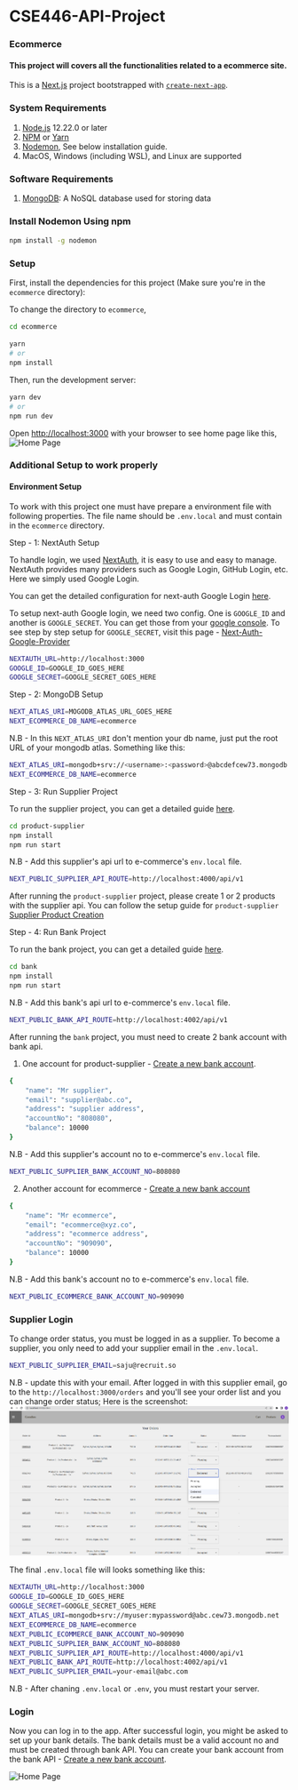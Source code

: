 # CSE446-API-Project

### Ecommerce

#### This project will covers all the functionalities related to a ecommerce site.

This is a [Next.js](https://nextjs.org/) project bootstrapped with [`create-next-app`](https://github.com/vercel/next.js/tree/canary/packages/create-next-app).

### System Requirements

1. [Node.js](https://nodejs.org/en/) 12.22.0 or later
2. [NPM](https://www.npmjs.com/) or [Yarn](https://yarnpkg.com/)
3. [Nodemon](https://www.npmjs.com/package/nodemon), See below installation guide.
4. MacOS, Windows (including WSL), and Linux are supported

### Software Requirements

1. [MongoDB](https://www.mongodb.com/): A NoSQL database used for storing data

### Install Nodemon Using npm

```bash
npm install -g nodemon
```

### Setup

First, install the dependencies for this project (Make sure you're in the `ecommerce` directory):

To change the directory to `ecommerce`,

```bash
cd ecommerce
```

```bash
yarn
# or
npm install
```

Then, run the development server:

```bash
yarn dev
# or
npm run dev
```

Open [http://localhost:3000](http://localhost:3000) with your browser to see home page like this,
![Home Page](https://github.com/sadekujjaman/CSE446-API-Project/blob/develop/ecommerce/images/home.png)

### Additional Setup to work properly

#### Environment Setup

To work with this project one must have prepare a environment file with following properties.
The file name should be `.env.local` and must contain in the `ecommerce` directory.

Step - 1: NextAuth Setup

To handle login, we used [NextAuth](https://next-auth.js.org/), it is easy to use and easy to manage. NextAuth provides many providers such as Google Login, GitHub Login, etc. Here we simply used Google Login.

You can get the detailed configuration for next-auth Google Login [here](https://next-auth.js.org/providers/google).

To setup next-auth Google login, we need two config. One is `GOOGLE_ID` and another is `GOOGLE_SECRET`. You can get those from your [google console](https://console.developers.google.com/apis/credentials). To see step by step setup for `GOOGLE_SECRET`, visit this page - [Next-Auth-Google-Provider](https://refine.dev/blog/nextauth-google-github-authentication-nextjs/#for-googleprovider-make-sure-you-have-a-google-account)

```bash
NEXTAUTH_URL=http://localhost:3000
GOOGLE_ID=GOOGLE_ID_GOES_HERE
GOOGLE_SECRET=GOOGLE_SECRET_GOES_HERE
```

Step - 2: MongoDB Setup

```bash
NEXT_ATLAS_URI=MOGODB_ATLAS_URL_GOES_HERE
NEXT_ECOMMERCE_DB_NAME=ecommerce
```

N.B - In this `NEXT_ATLAS_URI` don't mention your db name, just put the root URL of your mongodb atlas. Something like this:

```bash
NEXT_ATLAS_URI=mongodb+srv://<username>:<password>@abcdefcew73.mongodb.net
NEXT_ECOMMERCE_DB_NAME=ecommerce
```

Step - 3: Run Supplier Project

To run the supplier project, you can get a detailed guide [here](https://github.com/sadekujjaman/CSE446-API-Project/blob/develop/product-supplier/README.md).

```bash
cd product-supplier
npm install
npm run start
```

N.B - Add this supplier's api url to e-commerce's `env.local` file.

```bash
NEXT_PUBLIC_SUPPLIER_API_ROUTE=http://localhost:4000/api/v1
```

After running the `product-supplier` project, please create 1 or 2 products with the supplier api.
You can follow the setup guide for `product-supplier` [Supplier Product Creation](https://github.com/sadekujjaman/CSE446-API-Project/tree/develop/product-supplier#create-a-new-product)

Step - 4: Run Bank Project

To run the bank project, you can get a detailed guide [here](https://github.com/sadekujjaman/CSE446-API-Project/blob/develop/bank/README.md).

```bash
cd bank
npm install
npm run start
```

N.B - Add this bank's api url to e-commerce's `env.local` file.

```bash
NEXT_PUBLIC_BANK_API_ROUTE=http://localhost:4002/api/v1
```

After running the `bank` project, you must need to create 2 bank account with bank api.

1. One account for product-supplier - [Create a new bank account](https://github.com/sadekujjaman/CSE446-API-Project/blob/develop/bank/README.md#create-a-new-bank-account).

```bash
{
    "name": "Mr supplier",
    "email": "supplier@abc.co",
    "address": "supplier address",
    "accountNo": "808080",
    "balance": 10000
}
```

N.B - Add this supplier's account no to e-commerce's `env.local` file.

```bash
NEXT_PUBLIC_SUPPLIER_BANK_ACCOUNT_NO=808080
```

2. Another account for ecommerce - [Create a new bank account](https://github.com/sadekujjaman/CSE446-API-Project/blob/develop/bank/README.md#create-a-new-bank-account)

```bash
{
    "name": "Mr ecommerce",
    "email": "ecommerce@xyz.co",
    "address": "ecommerce address",
    "accountNo": "909090",
    "balance": 10000
}
```

N.B - Add this bank's account no to e-commerce's `env.local` file.

```bash
NEXT_PUBLIC_ECOMMERCE_BANK_ACCOUNT_NO=909090
```

### Supplier Login

To change order status, you must be logged in as a supplier. To become a supplier, you only need to add your supplier email in the `.env.local`.

```bash
NEXT_PUBLIC_SUPPLIER_EMAIL=saju@recruit.so
```

N.B - update this with your email.
After logged in with this supplier email, go to the `http://localhost:3000/orders` and you'll see your order list and you can change order status;
Here is the screenshot:
![Update order status](https://github.com/sadekujjaman/CSE446-API-Project/blob/develop/ecommerce/images/update-order-status.png)

The final `.env.local` file will looks something like this:

```bash
NEXTAUTH_URL=http://localhost:3000
GOOGLE_ID=GOOGLE_ID_GOES_HERE
GOOGLE_SECRET=GOOGLE_SECRET_GOES_HERE
NEXT_ATLAS_URI=mongodb+srv://myuser:mypassword@abc.cew73.mongodb.net
NEXT_ECOMMERCE_DB_NAME=ecommerce
NEXT_PUBLIC_ECOMMERCE_BANK_ACCOUNT_NO=909090
NEXT_PUBLIC_SUPPLIER_BANK_ACCOUNT_NO=808080
NEXT_PUBLIC_SUPPLIER_API_ROUTE=http://localhost:4000/api/v1
NEXT_PUBLIC_BANK_API_ROUTE=http://localhost:4002/api/v1
NEXT_PUBLIC_SUPPLIER_EMAIL=your-email@abc.com

```

N.B - After chaning `.env.local` or `.env`, you must restart your server.

### Login

Now you can log in to the app. After successful login, you might be asked to set up your bank details. The bank details must be a valid account no and must be created through bank API. You can create your bank account from the bank API - [Create a new bank account](https://github.com/sadekujjaman/CSE446-API-Project/blob/develop/bank/README.md#create-a-new-bank-account).

![Home Page](https://github.com/sadekujjaman/CSE446-API-Project/blob/develop/ecommerce/images/bank-details.png)
